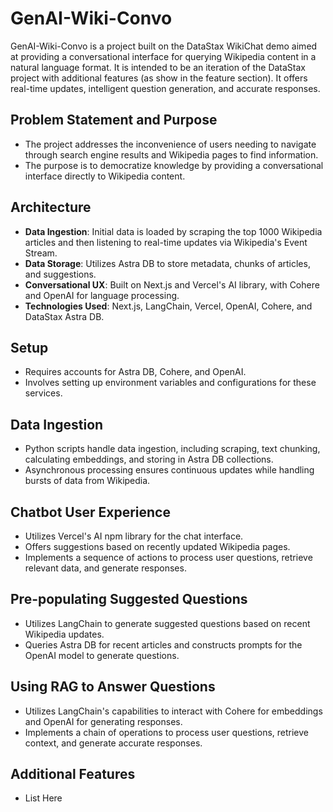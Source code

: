 # GenAI-Wiki-Convo

GenAI-Wiki-Convo is a project built on the DataStax WikiChat demo aimed at providing a conversational interface for querying Wikipedia content in a natural language format. It is intended to be an iteration of the DataStax project with additional features (as show in the feature section). It offers real-time updates, intelligent question generation, and accurate responses.

## Problem Statement and Purpose

- The project addresses the inconvenience of users needing to navigate through search engine results and Wikipedia pages to find information.
- The purpose is to democratize knowledge by providing a conversational interface directly to Wikipedia content.

## Architecture

- **Data Ingestion**: Initial data is loaded by scraping the top 1000 Wikipedia articles and then listening to real-time updates via Wikipedia's Event Stream.
- **Data Storage**: Utilizes Astra DB to store metadata, chunks of articles, and suggestions.
- **Conversational UX**: Built on Next.js and Vercel's AI library, with Cohere and OpenAI for language processing.
- **Technologies Used**: Next.js, LangChain, Vercel, OpenAI, Cohere, and DataStax Astra DB.

## Setup

- Requires accounts for Astra DB, Cohere, and OpenAI.
- Involves setting up environment variables and configurations for these services.

## Data Ingestion

- Python scripts handle data ingestion, including scraping, text chunking, calculating embeddings, and storing in Astra DB collections.
- Asynchronous processing ensures continuous updates while handling bursts of data from Wikipedia.

## Chatbot User Experience

- Utilizes Vercel's AI npm library for the chat interface.
- Offers suggestions based on recently updated Wikipedia pages.
- Implements a sequence of actions to process user questions, retrieve relevant data, and generate responses.

## Pre-populating Suggested Questions

- Utilizes LangChain to generate suggested questions based on recent Wikipedia updates.
- Queries Astra DB for recent articles and constructs prompts for the OpenAI model to generate questions.

## Using RAG to Answer Questions

- Utilizes LangChain's capabilities to interact with Cohere for embeddings and OpenAI for generating responses.
- Implements a chain of operations to process user questions, retrieve context, and generate accurate responses.

## Additional Features

- List Here
